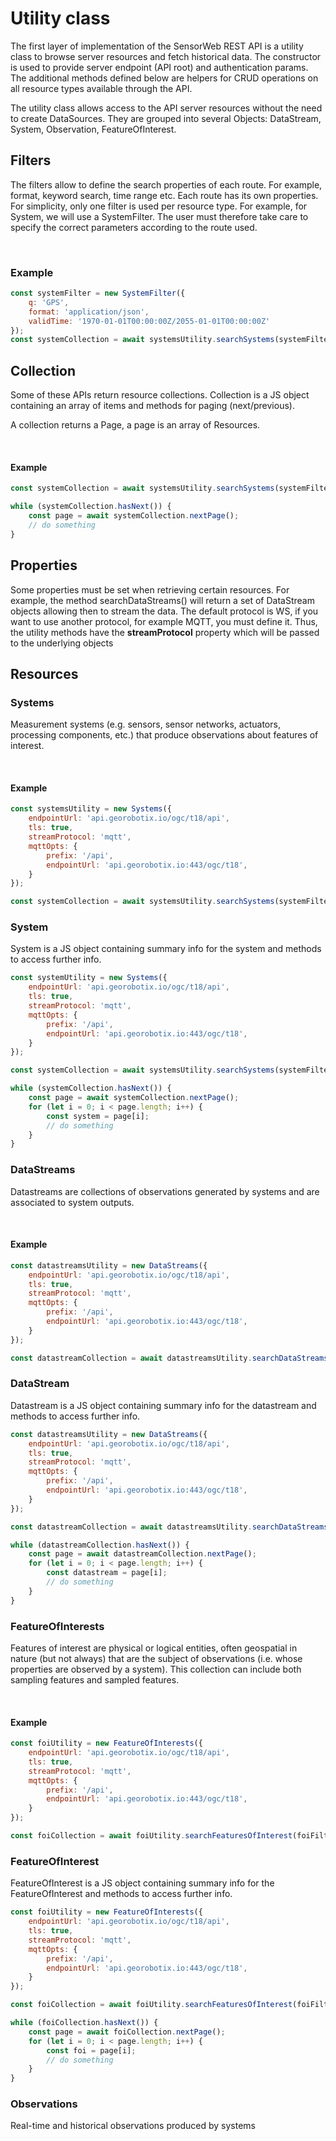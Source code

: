 # Utility class

The first layer of implementation of the SensorWeb REST API is a utility class to browse server resources and fetch historical data.
The constructor is used to provide server endpoint (API root) and authentication params. The additional methods defined below are helpers for CRUD operations on all resource types available through the API.

The utility class allows access to the API server resources without the need to create DataSources.
They are grouped into several Objects: DataStream, System, Observation, FeatureOfInterest.

## Filters

The filters allow to define the search properties of each route. For example, format, keyword search, time range etc.
Each route has its own properties. For simplicity, only one filter is used per resource type. For example, for System,
we will use a SystemFilter. The user must therefore take care to specify the correct parameters according to the route used.

<br/>
<DocumentationLoad path="/guide/api/SystemFilter.html"/>

### Example

```js
const systemFilter = new SystemFilter({
    q: 'GPS',
    format: 'application/json',
    validTime: '1970-01-01T00:00:00Z/2055-01-01T00:00:00Z'
});
const systemCollection = await systemsUtility.searchSystems(systemFilter, 10);
```

## Collection
Some of these APIs return resource collections. Collection is a JS object containing an array of items and methods for paging (next/previous).

A collection returns a Page, a page is an array of Resources.

<br/>
<DocumentationLoad path="/guide/api/Collection.html"/>

#### Example

```js
const systemCollection = await systemsUtility.searchSystems(systemFilter, 10);

while (systemCollection.hasNext()) {
    const page = await systemCollection.nextPage();
    // do something
}
```

## Properties

Some properties must be set when retrieving certain resources. For example, the method searchDataStreams() will return
a set of DataStream objects allowing then to stream the data.
The default protocol is WS, if you want to use another protocol, for example MQTT, you must define it.
Thus, the utility methods have the **streamProtocol** property which will be passed to the underlying objects

## Resources
### Systems
Measurement systems (e.g. sensors, sensor networks, actuators, processing components, etc.) that produce observations about features of interest.

<br/>
<DocumentationLoad path="/guide/api/Systems.html"/>

#### Example

```js
const systemsUtility = new Systems({
    endpointUrl: 'api.georobotix.io/ogc/t18/api',
    tls: true,
    streamProtocol: 'mqtt',
    mqttOpts: {
        prefix: '/api',
        endpointUrl: 'api.georobotix.io:443/ogc/t18',
    }
});

const systemCollection = await systemsUtility.searchSystems(systemFilter, 10);
```
### System

System is a JS object containing summary info for the system and methods to access further info.

```js
const systemUtility = new Systems({
    endpointUrl: 'api.georobotix.io/ogc/t18/api',
    tls: true,
    streamProtocol: 'mqtt',
    mqttOpts: {
        prefix: '/api',
        endpointUrl: 'api.georobotix.io:443/ogc/t18',
    }
});

const systemCollection = await systemsUtility.searchSystems(systemFilter, 10);

while (systemCollection.hasNext()) {
    const page = await systemCollection.nextPage();
    for (let i = 0; i < page.length; i++) {
        const system = page[i];
        // do something
    }
}
```

### DataStreams

Datastreams are collections of observations generated by systems and are associated to system outputs.

<br/>
<DocumentationLoad path="/guide/api/DataStreams.html"/>

#### Example

```js
const datastreamsUtility = new DataStreams({
    endpointUrl: 'api.georobotix.io/ogc/t18/api',
    tls: true,
    streamProtocol: 'mqtt',
    mqttOpts: {
        prefix: '/api',
        endpointUrl: 'api.georobotix.io:443/ogc/t18',
    }
});

const datastreamCollection = await datastreamsUtility.searchDataStreams(datastreamFilter, 10);
```

### DataStream

Datastream is a JS object containing summary info for the datastream and methods to access further info.

```js
const datastreamsUtility = new DataStreams({
    endpointUrl: 'api.georobotix.io/ogc/t18/api',
    tls: true,
    streamProtocol: 'mqtt',
    mqttOpts: {
        prefix: '/api',
        endpointUrl: 'api.georobotix.io:443/ogc/t18',
    }
});

const datastreamCollection = await datastreamsUtility.searchDataStreams(datastreamFilter, 10);

while (datastreamCollection.hasNext()) {
    const page = await datastreamCollection.nextPage();
    for (let i = 0; i < page.length; i++) {
        const datastream = page[i];
        // do something
    }
}
```

### FeatureOfInterests

Features of interest are physical or logical entities, often geospatial in nature (but not always) that are the subject
of observations (i.e. whose properties are observed by a system). This collection can include both sampling features and sampled features.

<br/>
<DocumentationLoad path="/guide/api/FeatureOfInterests.html"/>

#### Example

```js
const foiUtility = new FeatureOfInterests({
    endpointUrl: 'api.georobotix.io/ogc/t18/api',
    tls: true,
    streamProtocol: 'mqtt',
    mqttOpts: {
        prefix: '/api',
        endpointUrl: 'api.georobotix.io:443/ogc/t18',
    }
});

const foiCollection = await foiUtility.searchFeaturesOfInterest(foiFilter, 10);
```

### FeatureOfInterest

FeatureOfInterest is a JS object containing summary info for the FeatureOfInterest and methods to access further info.

```js
const foiUtility = new FeatureOfInterests({
    endpointUrl: 'api.georobotix.io/ogc/t18/api',
    tls: true,
    streamProtocol: 'mqtt',
    mqttOpts: {
        prefix: '/api',
        endpointUrl: 'api.georobotix.io:443/ogc/t18',
    }
});

const foiCollection = await foiUtility.searchFeaturesOfInterest(foiFilter, 10);

while (foiCollection.hasNext()) {
    const page = await foiCollection.nextPage();
    for (let i = 0; i < page.length; i++) {
        const foi = page[i];
        // do something
    }
}
```
### Observations

Real-time and historical observations produced by systems

<br/>
<DocumentationLoad path="/guide/api/Observations.html"/>

